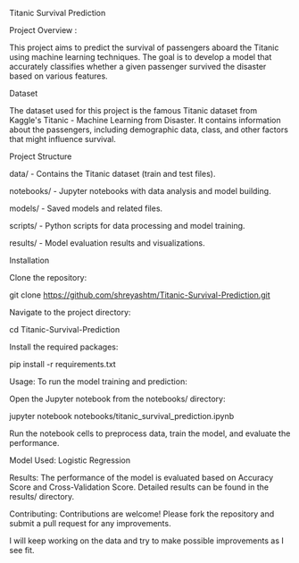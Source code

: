 Titanic Survival Prediction

Project Overview :

This project aims to predict the survival of passengers aboard the Titanic using machine learning techniques. The goal is to develop a model that accurately classifies whether a given passenger survived the disaster based on various features.

Dataset

The dataset used for this project is the famous Titanic dataset from Kaggle's Titanic - Machine Learning from Disaster. It contains information about the passengers, including demographic data, class, and other factors that might influence survival.

Project Structure

data/ - Contains the Titanic dataset (train and test files).

notebooks/ - Jupyter notebooks with data analysis and model building.

models/ - Saved models and related files.

scripts/ - Python scripts for data processing and model training.

results/ - Model evaluation results and visualizations.

Installation

Clone the repository:

git clone https://github.com/shreyashtm/Titanic-Survival-Prediction.git

Navigate to the project directory:

cd Titanic-Survival-Prediction

Install the required packages:

pip install -r requirements.txt

Usage:
To run the model training and prediction:

Open the Jupyter notebook from the notebooks/ directory:

jupyter notebook notebooks/titanic_survival_prediction.ipynb

Run the notebook cells to preprocess data, train the model, and evaluate the performance.

Model Used:  Logistic Regression

Results:
The performance of the model is evaluated based on Accuracy Score and Cross-Validation Score. Detailed results can be found in the results/ directory.

Contributing:
Contributions are welcome! Please fork the repository and submit a pull request for any improvements.

I will keep working on the data and try to make possible improvements as I see fit.

